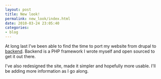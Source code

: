 ```yaml
---
layout: post
title: New look!
permalink: new_look/index.html
date: 2010-03-24 23:05:40
categories:
- blog
---
```


At long last I've been able to find the time to port my website from drupal to [backend][1]. Backend is a PHP framework I wrote myself and open sourced to get it out there.

I've also redesigned the site, made it simpler and hopefully more usable. I'll be adding more information as I go along.


  [1]: http://backend-php.net
